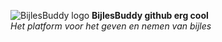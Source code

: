 
![BijlesBuddy logo](https://ik.imagekit.io/2wjppqjbny/logo-banner_WQtqmT0_RH.png)
**BijlesBuddy github erg cool**  
*Het platform voor het geven en nemen van bijles*
